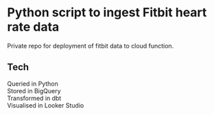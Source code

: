 # Python script to ingest Fitbit heart rate data

Private repo for deployment of fitbit data to cloud function.

## Tech

Queried in Python <br />
Stored in BigQuery <br />
Transformed in dbt <br />
Visualised in Looker Studio